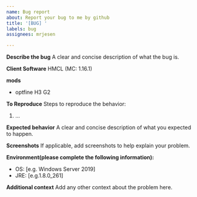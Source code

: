```yaml
---
name: Bug report
about: Report your bug to me by github
title: '[BUG] '
labels: bug
assignees: mrjesen

---
```


**Describe the bug**
A clear and concise description of what the bug is.

**Client Software**
HMCL (MC: 1.16.1)

**mods**
 - optfine H3 G2

**To Reproduce**
Steps to reproduce the behavior:
1. ...

**Expected behavior**
A clear and concise description of what you expected to happen.

**Screenshots**
If applicable, add screenshots to help explain your problem.

**Environment(please complete the following information):**
 - OS: [e.g. Windows Server 2019]
 - JRE: [e.g.1.8.0_261]

**Additional context**
Add any other context about the problem here.